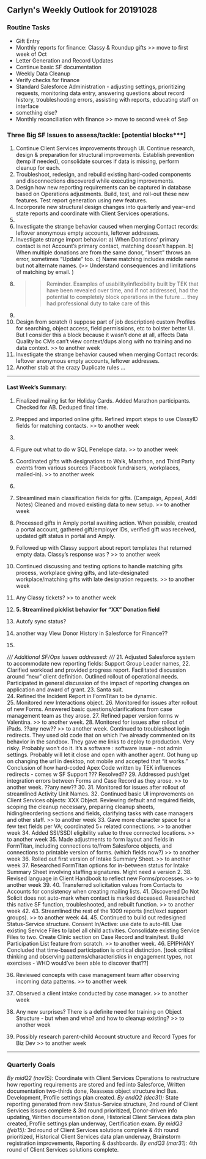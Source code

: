 ## Carlyn's Weekly Outlook for 20191028
### Routine Tasks
* Gift Entry
* Monthly reports for finance: Classy & Roundup gifts >> move to first week of Oct
* Letter Generation and Record Updates
* Continue basic SF documentation
* Weekly Data Cleanup
* Verify checks for finance
* Standard Salesforce Administration - adjusting settings, prioritizing requests, monitoring data entry, answering questions about record history, troubleshooting errors, assisting with reports, educating staff on interface
* something else?
* Monthly reconciliation with finance  >> move to second week of Sep

### Three Big SF Issues to assess/tackle: [potential blocks***]
1. Continue Client Services improvements through UI.  Continue research, design & preparation for structural improvements.  Establish prevention (temp if needed), consolidate sources if data is missing, perform cleanup for each.
2. Troubleshoot, redesign, and rebuild existing hard-coded components and disconnections discovered while executing improvements.
3. Design how new reporting requirements can be captured in database based on Operations adjustments.  Build, test, and roll-out these new features.  Test report generation using new features.
4. Incorporate new structural design changes into quarterly and year-end state reports and coordinate with Client Services operations.
5. 
6. Investigate the strange behavior caused when merging Contact records: leftover anonymous empty accounts, leftover addresses.
7. Investigate strange import behavior: a) When Donations’ primary contact is not Account’s primary contact, matching doesn’t happen.  b) When multiple donations are from the same donor, “Insert” throws an error, sometimes “Update” too.  c) Name matching includes middle name but not alternate names.  (>> Understand consequences and limitations of matching by email. )
8. > > Reminder.  Examples of usability/inflexibility built by TEK that have been revealed over time, and if not addressed, had the potential to completely block operations in the future … they had professional duty to take care of this
9. 
10. Design from scratch (I suppose part of job description) custom Profiles for searching, object access, field permissions, etc to bolster better UI.  But I consider this a block because it wasn’t done at all, affects Data Quality bc CMs can’t view context/dups along with no training and no data context. >> to another week
11. Investigate the strange behavior caused when merging Contact records: leftover anonymous empty accounts, leftover addresses.
12. Another stab at the crazy Duplicate rules …

- - - -
#### Last Week’s Summary:
1. Finalized mailing list for Holiday Cards.  Added Marathon participants.  Checked for AB.  Deduped final time.  

2. Prepped and imported online gifts.  Refined import steps to use ClassyID fields for matching contacts.  >> to another week
3. 
4. Figure out what to do w SQL Penelope data.  >> to another week
5. Coordinated gifts with designations to Walk, Marathon, and Third Party events from various sources (Facebook fundraisers, workplaces, mailed-in). >> to another week
6. 
7. Streamlined main classification fields for gifts.  (Campaign, Appeal, Addl Notes)  Cleaned and moved existing data to new setup.   >> to another week
8. Processed gifts in Amply portal awaiting action.  When possible, created a portal account, gathered gift/employer IDs, verified gift was received, updated gift status in portal and Amply.
9. Followed up with Classy support about report templates that returned empty data.  Classy’s response was ?  >> to another week

7. Continued discussing and testing options to handle matching gifts process, workplace giving gifts, and late-designated workplace/matching gifts with late designation requests. >> to another week

12. Any Classy tickets?  >> to another week
13. **5. Streamlined picklist behavior for “XX” Donation field**
14. Autofy sync status?
15. another way View Donor History in Salesforce for Finance??
16. 

*/// Additional SF/Ops issues addressed: ///*
21. Adjusted Salesforce system to accommodate new reporting fields: Support Group Leader names, 
22. Clarified workload and provided progress report.  Facilitated discussion around “new” client definition.  Outlined rollout of operational needs.  Participated in general discussion of the impact of reporting changes on application and award of grant. 
23. Santa suit.  
24. Refined the Incident Report in FormTitan to be dynamic.  
25. Monitored new Interactions object.
26. Monitored for issues after rollout of new Forms.  Answered basic questions/clarifications from case management team as they arose.
27. Refined paper version forms w Valentina. >> to another week.
28. Monitored for issues after rollout of iPads.  ??any new?? >> to another week.  Continued to troubleshoot login redirects.  They used old code that on which I’ve already commented on its behavior in the sandbox.  They gave me links to deploy to production.  Very risky.  Probably won’t do it. It’s a software : software issue - not admin settings.  Probably will let it close and open with another agent.  Got hung up on changing the url in desktop, not mobile and accepted that “it works.”  Conclusion of how hard-coded Apex Code written by TEK influences redirects - comes w SF Support ???  Resolved??
29. Addressed push/get integration errors between Forms and Case Record as they arose.   >> to another week.  ??any new??
30. 
31. Monitored for issues after rollout of streamlined Activity Unit Names.
32. Continued basic UI improvements on Client Services objects: XXX Object.  Reviewing default and required fields, scoping the cleanup necessary, preparing cleanup sheets, hiding/reordering sections and fields, clarifying tasks with case managers and other staff.  >> to another week
33. Gave more character space for a few text fields per VA; coordinated 5+ related connections. >> to another week
34. Added SSI/SSDI eligibility value to three connected locations.  >> to another week
35. Made adjustments to form layout and fields in FormTitan, including connections to/from Salesforce objects, and connections to printable version of forms.  (which fields now?) >> to another week
36. Rolled out first version of Intake Summary Sheet. >> to another week
37. Researched FormTitan options for in-between status for Intake Summary Sheet involving staffing signatures.  Might need a version 2.
38. Revised language in Client Handbook to reflect new Forms/processes. >> to another week
39. 
40. Transferred solicitation values from Contacts to Accounts for consistency when creating mailing lists.
41. Discovered Do Not Solicit does not auto-mark when contact is marked deceased.  Researched this native SF function, troubleshooted, and rebuilt function.  >> to another week
42. 
43. Streamlined the rest of the 1009 reports (incl/excl support groups).  >> to another week
44. 
45. Continued to build out redesigned Status-Service structure.  Consent In/Active: use date to auto-fill.   Use existing Service Files to label all child activities.  Consolidate existing Service Files to two.  Create Clinic section on Case Record and train/test.  Build Participation List feature from scratch.   >> to another week.
46. EPIPHANY Concluded that time-based participation is critical distinction.   [took critical thinking and observing patterns/characteristics in engagement types, not exercises - WHO would’ve been able to discover that??]

36. Reviewed concepts with case management team after observing incoming data patterns.  >> to another week
37. Observed a client intake conducted by case manager. >> to another week

22. Any new surprises?  There is a definite need for training on Object Structure - but when and who?  and how to cleanup existing?  >> to another week
23. Possibly research parent-child Account structure and Record Types for Biz Dev >> to another week

- - - -
### Quarterly Goals
*By midQ2 (nov15):* Coordinate with Client Services Operations to restructure how reporting requirements are stored and fed into Salesforce, Written documentation two-thirds done, Reassess object structure incl Bus. Development, Profile settings plan created.
*By endQ2 (dec31):* State reporting generated from new Status-Service structure, 2nd round of Client Services issues complete & 3rd round prioritized, Donor-driven info updating, Written documentation done, Historical Client Services data plan created, Profile settings plan underway, Certification exam.
*By midQ3 (feb15):* 3rd round of Client Services solutions complete & 4th round prioritized, Historical Client Services data plan underway, Brainstorm registration improvements, Reporting & dashboards.
*By endQ3 (mar31):* 4th round of Client Services solutions complete.